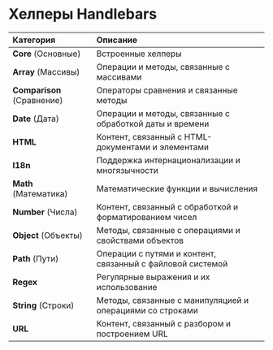 # Хелперы Handlebars

| Категория | Описание |
| :--- | :--- |
| **Core** (Основные) | Встроенные хелперы |
| **Array** (Массивы) | Операции и методы, связанные с массивами |
| **Comparison** (Сравнение) | Операторы сравнения и связанные методы |
| **Date** (Дата) | Операции и методы, связанные с обработкой даты и времени |
| **HTML** | Контент, связанный с HTML-документами и элементами |
| **I18n** | Поддержка интернационализации и многязычности |
| **Math** (Математика) | Математические функции и вычисления |
| **Number** (Числа) | Контент, связанный с обработкой и форматированием чисел |
| **Object** (Объекты) | Методы, связанные с операциями и свойствами объектов |
| **Path** (Пути) | Операции с путями и контент, связанный с файловой системой |
| **Regex** | Регулярные выражения и их использование |
| **String** (Строки) | Методы, связанные с манипуляцией и операциями со строками |
| **URL** | Контент, связанный с разбором и построением URL |
